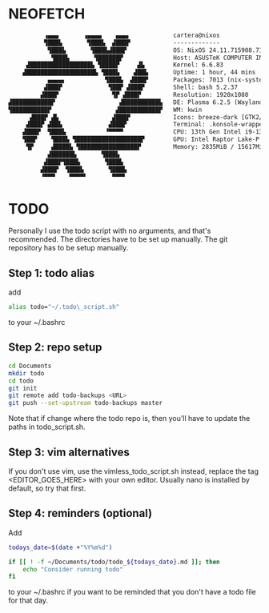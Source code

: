 # NEOFETCH
```txt
          ▗▄▄▄       ▗▄▄▄▄    ▄▄▄▖            cartera@nixos 
          ▜███▙       ▜███▙  ▟███▛            ------------- 
           ▜███▙       ▜███▙▟███▛             OS: NixOS 24.11.715908.7105ae395770 (Vicuna) x86\_64 
            ▜███▙       ▜██████▛              Host: ASUSTeK COMPUTER INC. K5504VA 
     ▟█████████████████▙ ▜████▛     ▟▙        Kernel: 6.6.83 
    ▟███████████████████▙ ▜███▙    ▟██▙       Uptime: 1 hour, 44 mins 
           ▄▄▄▄▖           ▜███▙  ▟███▛       Packages: 7013 (nix-system), 632 (nix-user) 
          ▟███▛             ▜██▛ ▟███▛        Shell: bash 5.2.37 
         ▟███▛               ▜▛ ▟███▛         Resolution: 1920x1080 
▟███████████▛                  ▟██████████▙   DE: Plasma 6.2.5 (Wayland) 
▜██████████▛                  ▟███████████▛   WM: kwin 
      ▟███▛ ▟▙               ▟███▛            Icons: breeze-dark [GTK2/3] 
     ▟███▛ ▟██▙             ▟███▛             Terminal: .konsole-wrappe 
    ▟███▛  ▜███▙           ▝▀▀▀▀              CPU: 13th Gen Intel i9-13900H (20) @ 5.200GHz 
    ▜██▛    ▜███▙ ▜██████████████████▛        GPU: Intel Raptor Lake-P [Iris Xe Graphics] 
     ▜▛     ▟████▙ ▜████████████████▛         Memory: 2835MiB / 15617MiB 
           ▟██████▙       ▜███▙
          ▟███▛▜███▙       ▜███▙                                      
         ▟███▛  ▜███▙       ▜███▙                                     
         ▝▀▀▀    ▀▀▀▀▘       ▀▀▀▘
```

# TODO
Personally I use the todo script with no arguments, and that's recommended.
The directories have to be set up manually.
The git repository has to be setup manually.

## Step 1: todo alias
add
```bash
alias todo="~/.todo\_script.sh"
```
to your ~/.bashrc

## Step 2: repo setup
```bash
cd Documents
mkdir todo
cd todo
git init
git remote add todo-backups <URL>
git push --set-upstream todo-backups master
```
Note that if change where the todo repo is, then you'll have to update the
paths in todo\_script.sh.

## Step 3: vim alternatives
If you don't use vim, use the vimless\_todo\_script.sh instead, replace 
the tag \<EDITOR\_GOES\_HERE\> with your own editor. Usually nano is
installed by default, so try that first.

## Step 4: reminders (optional)
Add 
```bash
todays_date=$(date +"%Y%m%d")

if [[ ! -f ~/Documents/todo/todo_${todays_date}.md ]]; then
    echo "Consider running todo"
fi
```
to your ~/.bashrc if you want to be reminded that you don't have a todo
file for that day.
